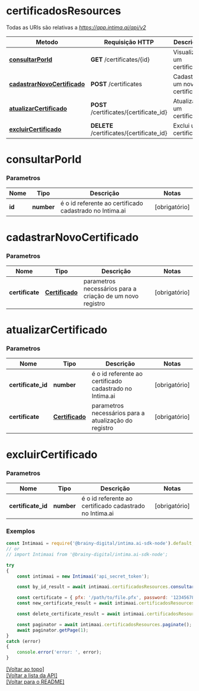 # **certificadosResources**

Todas as URIs são relativas a *https://app.intima.ai/api/v2*

Metodo | Requisição HTTP | Descrição
------------- | ------------- | -------------
[**consultarPorId**](certificadosResources.md#consultarPorId) | **GET** /certificates/{id} | Visualiza um certificado
[**cadastrarNovoCertificado**](certificadosResources.md#cadastrarNovoCertificado) | **POST** /certificates | Cadastra um novo certificado
[**atualizarCertificado**](certificadosResources.md#atualizarCertificado) | **POST** /certificates/{certificate_id} | Atualiza um certificado
[**excluirCertificado**](certificadosResources.md#excluirCertificado) | **DELETE** /certificates/{certificate_id} | Exclui um certificado

# **consultarPorId**

### Parametros

Nome | Tipo | Descrição | Notas
------------- | ------------- | ------------- | -------------
**id** | **number**| é o id referente ao certificado cadastrado no Intima.ai | [obrigatório]

# **cadastrarNovoCertificado**

### Parametros

Nome | Tipo | Descrição | Notas
------------- | ------------- | ------------- | -------------
**certificate** | [**Certificado**](../models/certificate/Certificado.md)| parametros necessários para a criação de um novo registro | [obrigatório]

# **atualizarCertificado**

### Parametros

Nome | Tipo | Descrição | Notas
------------- | ------------- | ------------- | -------------
**certificate_id** | **number**| é o id referente ao certificado cadastrado no Intima.ai | [obrigatório]
**certificate** | [**Certificado**](../models/certificate/Certificado.md)| parametros necessários para a atualização do registro | [obrigatório]

# **excluirCertificado**

### Parametros

Nome | Tipo | Descrição | Notas
------------- | ------------- | ------------- | -------------
**certificate_id** | **number**| é o id referente ao certificado cadastrado no Intima.ai | [obrigatório]

### Exemplos
```javascript
const Intimaai = require('@brainy-digital/intima.ai-sdk-node').default;
// or
// import Intimaai from '@brainy-digital/intima.ai-sdk-node';

try
{
    const intimaai = new Intimaai('api_secret_token');

    const by_id_result = await intimaai.certificadosResources.consultarPorId(18);

    const certificate = { pfx: '/path/to/file.pfx', password: '12345678' };
    const new_certificate_result = await intimaai.certificadosResources.cadastrarNovoCertificado(certificate);

    const delete_certificate_result = await intimaai.certificadosResources.excluirCertificado(19);

    const paginator = await intimaai.certificadosResources.paginate();
    await paginator.getPage(1);
}
catch (error)
{
    console.error('error: ', error);
}
```

[[Voltar ao topo]](#)        
[[Voltar a lista da API]](../../README.md#Documentação-para-os-Endpoints-da-API)    
[[Voltar para o README]](../../README.md#Intima.ai---SDK-NodeJS)

